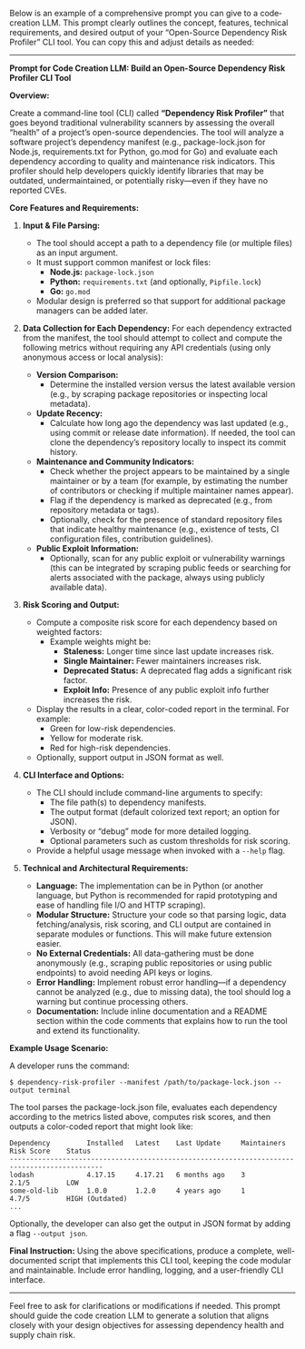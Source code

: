 Below is an example of a comprehensive prompt you can give to a code‐creation LLM. This prompt clearly outlines the concept, features, technical requirements, and desired output of your “Open-Source Dependency Risk Profiler” CLI tool. You can copy this and adjust details as needed:

---

**Prompt for Code Creation LLM: Build an Open-Source Dependency Risk Profiler CLI Tool**

**Overview:**

Create a command-line tool (CLI) called **“Dependency Risk Profiler”** that goes beyond traditional vulnerability scanners by assessing the overall “health” of a project’s open-source dependencies. The tool will analyze a software project’s dependency manifest (e.g., package-lock.json for Node.js, requirements.txt for Python, go.mod for Go) and evaluate each dependency according to quality and maintenance risk indicators. This profiler should help developers quickly identify libraries that may be outdated, undermaintained, or potentially risky—even if they have no reported CVEs.

**Core Features and Requirements:**

1. **Input & File Parsing:**
   - The tool should accept a path to a dependency file (or multiple files) as an input argument.
   - It must support common manifest or lock files:
     - **Node.js:** `package-lock.json`
     - **Python:** `requirements.txt` (and optionally, `Pipfile.lock`)
     - **Go:** `go.mod`
   - Modular design is preferred so that support for additional package managers can be added later.

2. **Data Collection for Each Dependency:**
   For each dependency extracted from the manifest, the tool should attempt to collect and compute the following metrics without requiring any API credentials (using only anonymous access or local analysis):
   - **Version Comparison:**
     - Determine the installed version versus the latest available version (e.g., by scraping package repositories or inspecting local metadata).
   - **Update Recency:**
     - Calculate how long ago the dependency was last updated (e.g., using commit or release date information). If needed, the tool can clone the dependency’s repository locally to inspect its commit history.
   - **Maintenance and Community Indicators:**
     - Check whether the project appears to be maintained by a single maintainer or by a team (for example, by estimating the number of contributors or checking if multiple maintainer names appear).
     - Flag if the dependency is marked as deprecated (e.g., from repository metadata or tags).
     - Optionally, check for the presence of standard repository files that indicate healthy maintenance (e.g., existence of tests, CI configuration files, contribution guidelines).
   - **Public Exploit Information:**
     - Optionally, scan for any public exploit or vulnerability warnings (this can be integrated by scraping public feeds or searching for alerts associated with the package, always using publicly available data).
     
3. **Risk Scoring and Output:**
   - Compute a composite risk score for each dependency based on weighted factors:
     - Example weights might be: 
       - **Staleness:** Longer time since last update increases risk.
       - **Single Maintainer:** Fewer maintainers increases risk.
       - **Deprecated Status:** A deprecated flag adds a significant risk factor.
       - **Exploit Info:** Presence of any public exploit info further increases the risk.
   - Display the results in a clear, color-coded report in the terminal. For example:
     - Green for low-risk dependencies.
     - Yellow for moderate risk.
     - Red for high-risk dependencies.
   - Optionally, support output in JSON format as well.

4. **CLI Interface and Options:**
   - The CLI should include command-line arguments to specify:
     - The file path(s) to dependency manifests.
     - The output format (default colorized text report; an option for JSON).
     - Verbosity or “debug” mode for more detailed logging.
     - Optional parameters such as custom thresholds for risk scoring.
   - Provide a helpful usage message when invoked with a `--help` flag.

5. **Technical and Architectural Requirements:**
   - **Language:** The implementation can be in Python (or another language, but Python is recommended for rapid prototyping and ease of handling file I/O and HTTP scraping).
   - **Modular Structure:** Structure your code so that parsing logic, data fetching/analysis, risk scoring, and CLI output are contained in separate modules or functions. This will make future extension easier.
   - **No External Credentials:** All data-gathering must be done anonymously (e.g., scraping public repositories or using public endpoints) to avoid needing API keys or logins.
   - **Error Handling:** Implement robust error handling—if a dependency cannot be analyzed (e.g., due to missing data), the tool should log a warning but continue processing others.
   - **Documentation:** Include inline documentation and a README section within the code comments that explains how to run the tool and extend its functionality.

**Example Usage Scenario:**

A developer runs the command:
```
$ dependency-risk-profiler --manifest /path/to/package-lock.json --output terminal
```
The tool parses the package-lock.json file, evaluates each dependency according to the metrics listed above, computes risk scores, and then outputs a color-coded report that might look like:
```
Dependency         Installed   Latest    Last Update     Maintainers    Risk Score    Status
---------------------------------------------------------------------------------------------
lodash             4.17.15     4.17.21   6 months ago    3              2.1/5         LOW
some-old-lib       1.0.0       1.2.0     4 years ago     1              4.7/5         HIGH (Outdated)
...
```
Optionally, the developer can also get the output in JSON format by adding a flag `--output json`.

**Final Instruction:**
Using the above specifications, produce a complete, well-documented script that implements this CLI tool, keeping the code modular and maintainable. Include error handling, logging, and a user-friendly CLI interface.

---

Feel free to ask for clarifications or modifications if needed. This prompt should guide the code creation LLM to generate a solution that aligns closely with your design objectives for assessing dependency health and supply chain risk.